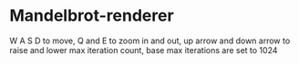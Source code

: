 # Mandelbrot-renderer
W A S D to move, Q and E to zoom in and out, up arrow and down arrow to raise and lower max iteration count, base max iterations are set to 1024
